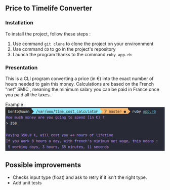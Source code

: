 ## Price to Timelife Converter

### Installation

To install the project, follow these steps :
1. Use command `git clone` to clone the project on your environnment
2. Use command `CD` to go in the project's repository
3. Launch the program thanks to the command `ruby app.rb`

### Presentation

This is a CLI program converting a price (in €) into the exact number of hours
 needed to gain this money. Calculations are based on the French "net" SMIC
 , meaning the minimum salary you can be paid in France once you paid all the
  taxes.

Example :
![program running example](example.png)

## Possible improvements
- Checks input type (float) and ask to retry if it isn't the right type.
- Add unit tests
